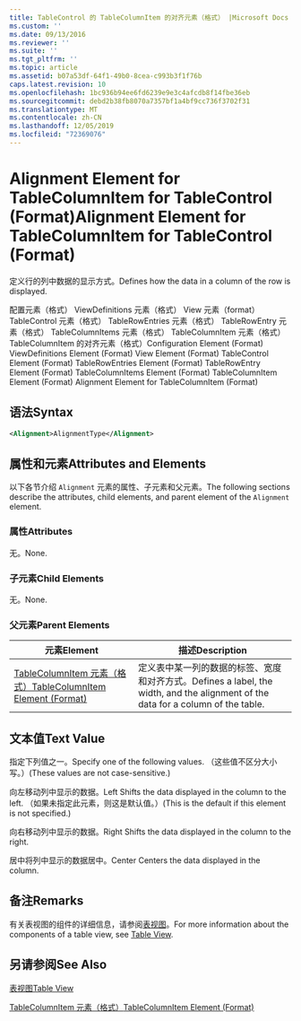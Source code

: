 ```yaml
---
title: TableControl 的 TableColumnItem 的对齐元素（格式） |Microsoft Docs
ms.custom: ''
ms.date: 09/13/2016
ms.reviewer: ''
ms.suite: ''
ms.tgt_pltfrm: ''
ms.topic: article
ms.assetid: b07a53df-64f1-49b0-8cea-c993b3f1f76b
caps.latest.revision: 10
ms.openlocfilehash: 1bc936b94ee6fd6239e9e3c4afcdb8f14fbe36eb
ms.sourcegitcommit: debd2b38fb8070a7357bf1a4bf9cc736f3702f31
ms.translationtype: MT
ms.contentlocale: zh-CN
ms.lasthandoff: 12/05/2019
ms.locfileid: "72369076"
---
```

# <a name="alignment-element-for-tablecolumnitem-for-tablecontrol-format"></a><span data-ttu-id="0dd25-102">Alignment Element for TableColumnItem for TableControl (Format)</span><span class="sxs-lookup"><span data-stu-id="0dd25-102">Alignment Element for TableColumnItem for TableControl (Format)</span></span>

<span data-ttu-id="0dd25-103">定义行的列中数据的显示方式。</span><span class="sxs-lookup"><span data-stu-id="0dd25-103">Defines how the data in a column of the row is displayed.</span></span>

<span data-ttu-id="0dd25-104">配置元素（格式） ViewDefinitions 元素（格式） View 元素（format） TableControl 元素（格式） TableRowEntries 元素（格式） TableRowEntry 元素（格式） TableColumnItems 元素（格式） TableColumnItem 元素（格式）TableColumnItem 的对齐元素（格式）</span><span class="sxs-lookup"><span data-stu-id="0dd25-104">Configuration Element (Format) ViewDefinitions Element (Format) View Element (Format) TableControl Element (Format) TableRowEntries Element (Format) TableRowEntry Element (Format) TableColumnItems Element (Format) TableColumnItem Element (Format) Alignment Element for TableColumnItem (Format)</span></span>

## <a name="syntax"></a><span data-ttu-id="0dd25-105">语法</span><span class="sxs-lookup"><span data-stu-id="0dd25-105">Syntax</span></span>

```xml
<Alignment>AlignmentType</Alignment>
```

## <a name="attributes-and-elements"></a><span data-ttu-id="0dd25-106">属性和元素</span><span class="sxs-lookup"><span data-stu-id="0dd25-106">Attributes and Elements</span></span>

<span data-ttu-id="0dd25-107">以下各节介绍 `Alignment` 元素的属性、子元素和父元素。</span><span class="sxs-lookup"><span data-stu-id="0dd25-107">The following sections describe the attributes, child elements, and parent element of the `Alignment` element.</span></span>

### <a name="attributes"></a><span data-ttu-id="0dd25-108">属性</span><span class="sxs-lookup"><span data-stu-id="0dd25-108">Attributes</span></span>

<span data-ttu-id="0dd25-109">无。</span><span class="sxs-lookup"><span data-stu-id="0dd25-109">None.</span></span>

### <a name="child-elements"></a><span data-ttu-id="0dd25-110">子元素</span><span class="sxs-lookup"><span data-stu-id="0dd25-110">Child Elements</span></span>

<span data-ttu-id="0dd25-111">无。</span><span class="sxs-lookup"><span data-stu-id="0dd25-111">None.</span></span>

### <a name="parent-elements"></a><span data-ttu-id="0dd25-112">父元素</span><span class="sxs-lookup"><span data-stu-id="0dd25-112">Parent Elements</span></span>

|<span data-ttu-id="0dd25-113">元素</span><span class="sxs-lookup"><span data-stu-id="0dd25-113">Element</span></span>|<span data-ttu-id="0dd25-114">描述</span><span class="sxs-lookup"><span data-stu-id="0dd25-114">Description</span></span>|
|-------------|-----------------|
|[<span data-ttu-id="0dd25-115">TableColumnItem 元素（格式）</span><span class="sxs-lookup"><span data-stu-id="0dd25-115">TableColumnItem Element (Format)</span></span>](./tablecolumnitem-element-for-tablecolumnitems-for-tablecontrol-format.md)|<span data-ttu-id="0dd25-116">定义表中某一列的数据的标签、宽度和对齐方式。</span><span class="sxs-lookup"><span data-stu-id="0dd25-116">Defines a label, the width, and the alignment of the data for a column of the table.</span></span>|

## <a name="text-value"></a><span data-ttu-id="0dd25-117">文本值</span><span class="sxs-lookup"><span data-stu-id="0dd25-117">Text Value</span></span>

<span data-ttu-id="0dd25-118">指定下列值之一。</span><span class="sxs-lookup"><span data-stu-id="0dd25-118">Specify one of the following values.</span></span> <span data-ttu-id="0dd25-119">（这些值不区分大小写。）</span><span class="sxs-lookup"><span data-stu-id="0dd25-119">(These values are not case-sensitive.)</span></span>

<span data-ttu-id="0dd25-120">向左移动列中显示的数据。</span><span class="sxs-lookup"><span data-stu-id="0dd25-120">Left Shifts the data displayed in the column to the left.</span></span> <span data-ttu-id="0dd25-121">（如果未指定此元素，则这是默认值。）</span><span class="sxs-lookup"><span data-stu-id="0dd25-121">(This is the default if this element is not specified.)</span></span>

<span data-ttu-id="0dd25-122">向右移动列中显示的数据。</span><span class="sxs-lookup"><span data-stu-id="0dd25-122">Right Shifts the data displayed in the column to the right.</span></span>

<span data-ttu-id="0dd25-123">居中将列中显示的数据居中。</span><span class="sxs-lookup"><span data-stu-id="0dd25-123">Center Centers the data displayed in the column.</span></span>

## <a name="remarks"></a><span data-ttu-id="0dd25-124">备注</span><span class="sxs-lookup"><span data-stu-id="0dd25-124">Remarks</span></span>

<span data-ttu-id="0dd25-125">有关表视图的组件的详细信息，请参阅[表视图](./creating-a-table-view.md)。</span><span class="sxs-lookup"><span data-stu-id="0dd25-125">For more information about the components of a table view, see [Table View](./creating-a-table-view.md).</span></span>

## <a name="see-also"></a><span data-ttu-id="0dd25-126">另请参阅</span><span class="sxs-lookup"><span data-stu-id="0dd25-126">See Also</span></span>

[<span data-ttu-id="0dd25-127">表视图</span><span class="sxs-lookup"><span data-stu-id="0dd25-127">Table View</span></span>](./creating-a-table-view.md)

[<span data-ttu-id="0dd25-128">TableColumnItem 元素（格式）</span><span class="sxs-lookup"><span data-stu-id="0dd25-128">TableColumnItem Element (Format)</span></span>](./tablecolumnitem-element-for-tablecolumnitems-for-tablecontrol-format.md)
